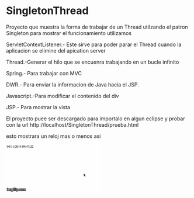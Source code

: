 SingletonThread
===============
Proyecto que muestra la forma de trabajar de un Thread utilzando el patron Singleton para mostrar el funcionamiento utilizamos

ServletContextListener.- Este sirve para poder parar el Thread cuando la aplicacion se elimine del apication server

Thread.-Generar el hilo que se encuenra trabajando en un bucle infinito

Spring.- Para trabajar con MVC

DWR.- Para enviar la informacion de Java hacia el JSP.

Javascript.-Para modificar el contenido del div

JSP.- Para mostrar la vista


El proyecto puee ser descargado para importalo en algun eclipse y probar con la url http://localhost/SingletonThread/prueba.html

esto mostrara un reloj mas o menos asi

![Settings Window](https://raw.githubusercontent.com/xola139/SingletonThread/master/SingletonThread/WebContent/images/dskq3.gif
)

